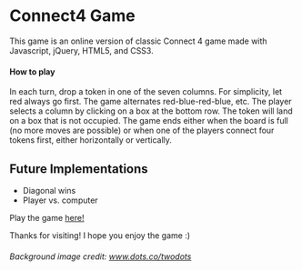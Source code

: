 # Connect4 Game

This game is an online version of classic Connect 4 game made with Javascript, jQuery, HTML5, and CSS3.

#### How to play
In each turn, drop a token in one of the seven columns. For simplicity, let red always go first.  The game alternates red-blue-red-blue, etc. The player selects a column by clicking on a box at the bottom row.  The token will land on a box that is not occupied.
The game ends either when the board is full (no more moves are possible) or when one of the players connect four tokens first, either horizontally or vertically.

## Future Implementations

* Diagonal wins
* Player vs. computer

Play the game [here!](https://sanazjamloo.github.io/project1/)

Thanks for visiting!  I hope you enjoy the game :)
###### Background image credit: www.dots.co/twodots
